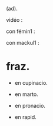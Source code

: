 (ad).

vidéo :

con fémin1 :

con mackul1 :

# fraz.

- en cupinacio.

- en marto.

- en pronacio.

- en rapid.

